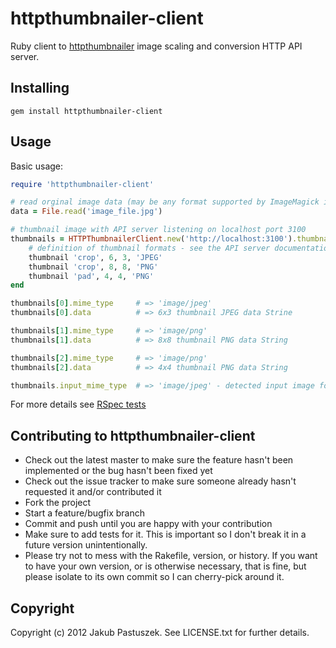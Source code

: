 # httpthumbnailer-client

Ruby client to [httpthumbnailer](http://github.com/jpastuszek/httpthumbnailer) image scaling and conversion HTTP API server.

## Installing

    gem install httpthumbnailer-client

## Usage

Basic usage:

```ruby
require 'httpthumbnailer-client'

# read orginal image data (may be any format supported by ImageMagick installation on the server)
data = File.read('image_file.jpg')

# thumbnail image with API server listening on localhost port 3100
thumbnails = HTTPThumbnailerClient.new('http://localhost:3100').thumbnail(data) do
	# definition of thumbnail formats - see the API server documentation for available operations, formats and options
	thumbnail 'crop', 6, 3, 'JPEG' 
	thumbnail 'crop', 8, 8, 'PNG'
	thumbnail 'pad', 4, 4, 'PNG'
end

thumbnails[0].mime_type 	# => 'image/jpeg'
thumbnails[0].data 			# => 6x3 thumbnail JPEG data Strine

thumbnails[1].mime_type 	# => 'image/png'
thumbnails[1].data 			# => 8x8 thumbnail PNG data String

thumbnails[2].mime_type		# => 'image/png'
thumbnails[2].data			# => 4x4 thumbnail PNG data String

thumbnails.input_mime_type	# => 'image/jpeg' - detected input image format by API server (content based)
```

For more details see [RSpec tests](http://github.com/jpastuszek/httpthumbnailer-client/blob/master/spec/httpthumbnailer-client_spec.rb)

## Contributing to httpthumbnailer-client
 
* Check out the latest master to make sure the feature hasn't been implemented or the bug hasn't been fixed yet
* Check out the issue tracker to make sure someone already hasn't requested it and/or contributed it
* Fork the project
* Start a feature/bugfix branch
* Commit and push until you are happy with your contribution
* Make sure to add tests for it. This is important so I don't break it in a future version unintentionally.
* Please try not to mess with the Rakefile, version, or history. If you want to have your own version, or is otherwise necessary, that is fine, but please isolate to its own commit so I can cherry-pick around it.

## Copyright

Copyright (c) 2012 Jakub Pastuszek. See LICENSE.txt for
further details.

